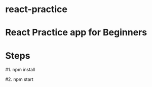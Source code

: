 
# react-practice
# React Practice app for Beginners

# Steps 

 #1. npm install
 
 
 #2. npm start

